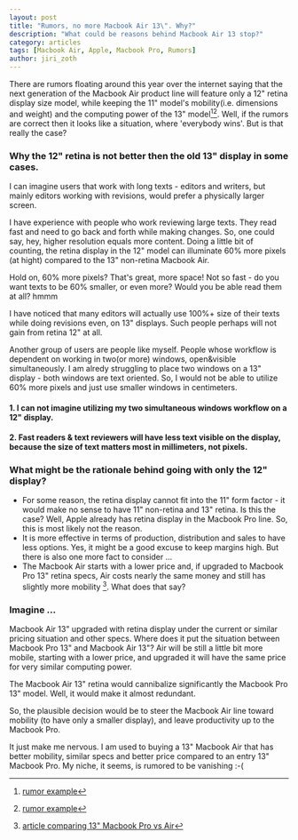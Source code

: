 ```yaml
---
layout: post
title: "Rumors, no more Macbook Air 13\". Why?"
description: "What could be reasons behind Macbook Air 13 stop?"
category: articles
tags: [Macbook Air, Apple, Macbook Pro, Rumors]
author: jiri_zoth
---
```


There are rumors floating around this year over the internet saying that the next generation of the Macbook Air product line will feature only a 12" retina display size model, while keeping the 11" model's mobility(i.e. dimensions and weight) and the computing power of the 13" model[^1][^2]. Well, if the rumors are correct then it looks like a situation, where 'everybody wins'. But is that really the case?

### Why the 12" retina is not better then the old 13" display in some cases.

I can imagine users that work with long texts - editors and writers, but mainly editors working with revisions, would prefer a physically larger screen.

I have experience with people who work reviewing large texts. They read fast and need to go back and forth while making changes. So, one could say, hey, higher resolution equals more content. Doing a little bit of counting, the retina display in the 12" model can illuminate 60% more pixels (at hight) compared to the 13" non-retina Macbook Air.

Hold on, 60% more pixels? That's great, more space! Not so fast - do you want texts to be 60% smaller, or even more? Would you be able read them at all? hmmm

I have noticed that many editors will actually use 100%+ size of their texts while doing revisions even, on 13" displays. Such people perhaps will not gain from retina 12" at all.

Another group of users are people like myself. People whose workflow is dependent on working in two(or more) windows, open&visible simultaneously. I am alredy struggling to place two windows on a 13" display - both windows are text oriented. So, I would not be able to utilize 60% more pixels and just use smaller windows in centimeters.

#### 1. I can not imagine utilizing my two simultaneous windows workflow on a 12" display.

#### 2. Fast readers & text reviewers will have less text visible on the display, because the size of text matters most in millimeters, not pixels.

### What might be the rationale behind going with only the 12" display?

* For some reason, the retina display cannot fit into the 11" form factor - it would make no sense to have 11" non-retina and 13" retina. Is this the case? Well, Apple already has retina display in the Macbook Pro line. So, this is most likely not the reason.
* It is more effective in terms of production, distribution and sales to have less options. Yes, it might be a good excuse to keep margins high. But there is also one more fact to consider ...
* The Macbook Air starts with a lower price and, if upgraded to Macbook Pro 13" retina specs, Air costs nearly the same money and still has slightly more mobility [^3]. What does that say?

### Imagine ...

Macbook Air 13" upgraded with retina display under the current or similar pricing situation and other specs. Where does it put the situation between Macbook Pro 13" and Macbook Air 13"? Air will be still a little bit more mobile, starting with a lower price, and upgraded it will have the same price for very similar computing power.

The Macbook Air 13" retina would cannibalize significantly the Macbook Pro 13" model. Well, it would make it almost redundant.

So, the plausible decision would be to steer the Macbook Air line toward mobility (to have only a smaller display), and leave productivity up to the Macbook Pro.

It just make me nervous. I am used to buying a 13" Macbook Air that has better mobility, similar specs and better price compared to an entry 13" Macbook Pro. My niche, it seems, is rumored to be vanishing :-(

[^1]: [rumor example](http://appleinsider.com/articles/14/09/11/rumor-apple-to-launch-12-inch-macbook-air-in-2015-with-iphone-inspired-colors)
[^2]: [rumor example](http://9to5mac.com/2014/03/21/rumor-12-inch-retina-macbook-air-updates-coming-soon-without-fan-or-mechanical-trackpad-button/)
[^3]: [article comparing 13" Macbook Pro vs Air](http://www.gizmag.com/2014-macbook-air-vs-retina-macbook-pro/31842/)
